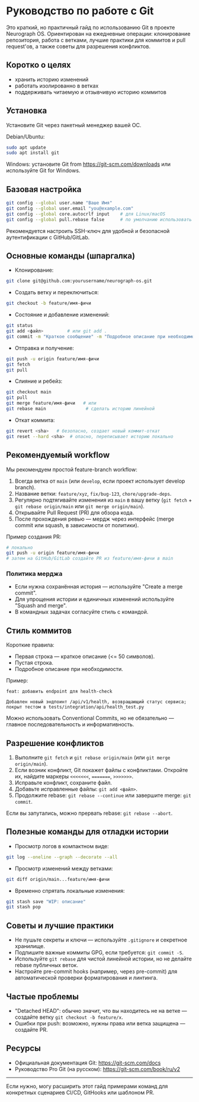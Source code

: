 # Руководство по работе с Git

Это краткий, но практичный гайд по использованию Git в проекте Neurograph OS. Ориентирован на ежедневные операции: клонирование репозитория, работа с ветками, лучшие практики для коммитов и pull request'ов, а также советы для разрешения конфликтов.
## Коротко о целях
- хранить историю изменений
- работать изолированно в ветках
- поддерживать читаемую и отзывчивую историю коммитов

## Установка
Установите Git через пакетный менеджер вашей ОС.

Debian/Ubuntu:
```bash
sudo apt update
sudo apt install git

```

Windows: установите Git from https://git-scm.com/downloads или используйте Git for Windows.

## Базовая настройка
```bash
git config --global user.name "Ваше Имя"
git config --global user.email "you@example.com"
git config --global core.autocrlf input    # для Linux/macOS
git config --global pull.rebase false      # по умолчанию использовать merge для pull
```

Рекомендуется настроить SSH-ключ для удобной и безопасной аутентификации с GitHub/GitLab.

## Основные команды (шпаргалка)
- Клонирование:
```bash
git clone git@github.com:yourusername/neurograph-os.git
```
- Создать ветку и переключиться:
```bash
git checkout -b feature/имя-фичи
```
- Состояние и добавление изменений:
```bash
git status
git add <файл>         # или git add .
git commit -m "Краткое сообщение" -m "Подробное описание при необходимости"
```
- Отправка и получение:
```bash
git push -u origin feature/имя-фичи
git fetch
git pull
```
- Слияние и ребейз:
```bash
git checkout main
git pull
git merge feature/имя-фичи   # или
git rebase main               # сделать историю линейной
```
- Откат коммита:
```bash
git revert <sha>   # безопасно, создает новый коммит-откат
git reset --hard <sha>  # опасно, переписывает историю локально
```

## Рекомендуемый workflow
Мы рекомендуем простой feature-branch workflow:
1. Всегда ветка от `main` (или `develop`, если проект использует develop branch).
2. Название ветки: `feature/xyz`, `fix/bug-123`, `chore/upgrade-deps`.
3. Регулярно подтягивайте изменения из `main` в вашу ветку (`git fetch` + `git rebase origin/main` или `git merge origin/main`).
4. Открывайте Pull Request (PR) для обзора кода.
5. После прохождения ревью — мердж через интерфейс (merge commit или squash, в зависимости от политики).

Пример создания PR:
```bash
# локально
git push -u origin feature/имя-фичи
# затем на GitHub/GitLab создайте PR из feature/имя-фичи в main
```

### Политика мерджа
- Если нужна сохранённая история — используйте "Create a merge commit".
- Для упрощения истории и единичных изменений используйте "Squash and merge".
- В командных задачах согласуйте стиль с командой.

## Стиль коммитов
Короткие правила:
- Первая строка — краткое описание (<= 50 символов).
- Пустая строка.
- Подробное описание при необходимости.

Пример:
```
feat: добавить endpoint для health-check

Добавлен новый эндпоинт /api/v1/health, возвращающий статус сервиса;
покрыт тестом в tests/integration/api/health_test.py
```

Можно использовать Conventional Commits, но не обязательно — главное последовательность и информативность.

## Разрешение конфликтов
1. Выполните `git fetch` и `git rebase origin/main` (или `git merge origin/main`).
2. Если возник конфликт, Git покажет файлы с конфликтами. Откройте их, найдите маркеры `<<<<<<<`, `=======`, `>>>>>>>`.
3. Исправьте конфликт, сохраните файл.
4. Добавьте исправленные файлы: `git add <файл>`.
5. Продолжите rebase: `git rebase --continue` или завершите merge: `git commit`.

Если вы запутались, можно прервать rebase: `git rebase --abort`.

## Полезные команды для отладки истории
- Просмотр логов в компактном виде:
```bash
git log --oneline --graph --decorate --all
```
- Просмотр изменений между ветками:
```bash
git diff origin/main...feature/имя-фичи
```
- Временно спрятать локальные изменения:
```bash
git stash save "WIP: описание"
git stash pop
```

## Советы и лучшие практики
- Не пушьте секреты и ключи — используйте `.gitignore` и секретное хранилище.
- Подпишите важные коммиты GPG, если требуется: `git commit -S`.
- Используйте `git rebase` для чистой линейной истории, но не делайте rebase публичных веток.
- Настройте pre-commit hooks (например, через pre-commit) для автоматической проверки форматирования и линтинга.

## Частые проблемы
- "Detached HEAD": обычно значит, что вы находитесь не на ветке — создайте ветку `git checkout -b feature/x`.
- Ошибки при push: возможно, нужны права или ветка защищена — создайте PR.

## Ресурсы
- Официальная документация Git: https://git-scm.com/docs
- Руководство Pro Git (на русском): https://git-scm.com/book/ru/v2

---
Если нужно, могу расширить этот гайд примерами команд для конкретных сценариев CI/CD, GitHooks или шаблоном PR.
````
